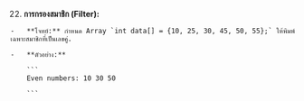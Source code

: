 22.  **การกรองสมาชิก (Filter):**
    
    -   **โจทย์:** กำหนด Array `int data[] = {10, 25, 30, 45, 50, 55};` ให้พิมพ์เฉพาะสมาชิกที่เป็นเลขคู่.
        
    -   **ตัวอย่าง:**
        
        ```
        Even numbers: 10 30 50
        
        ```